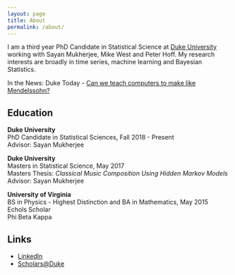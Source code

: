 ```yaml
---
layout: page
title: About
permalink: /about/
---
```


I am a third year PhD Candidate in Statistical Science at [Duke University](https://stat.duke.edu/) working with Sayan Mukherjee, Mike West and Peter Hoff.  My research interests are broadly in time series, machine learning and Bayesian Statistics.  

In the News: Duke Today -  [Can we teach computers to make like Mendelssohn?](https://today.duke.edu/2017/12/can-we-teach-computers-make-mendelssohn)

## Education

**Duke University**<br/>
PhD Candidate in Statistical Sciences, Fall 2018 - Present<br/>
Advisor: Sayan Mukherjee<br/>

**Duke University**<br/>
Masters in Statistical Science, May 2017<br/>
Masters Thesis: *Classical Music Composition Using Hidden Markov Models* <br/>
Advisor: Sayan Mukherjee<br/>

**University of Virginia**<br/>
BS in Physics - Highest Distinction and BA in Mathematics, May 2015<br/>
Echols Scholar<br/>
Phi Beta Kappa<br/>

## Links
- [LinkedIn](https://www.linkedin.com/in/anna-yanchenko/)
- [Scholars@Duke](https://scholars.duke.edu/person/anna.yanchenko)
